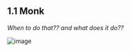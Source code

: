 ## 1.1 Monk

_When to do that?? and what does it do??_

![image](https://github.com/fossology/fossology/assets/9692764/7bb90c5e-d33d-4df5-9e42-87bf2c18ae0e)